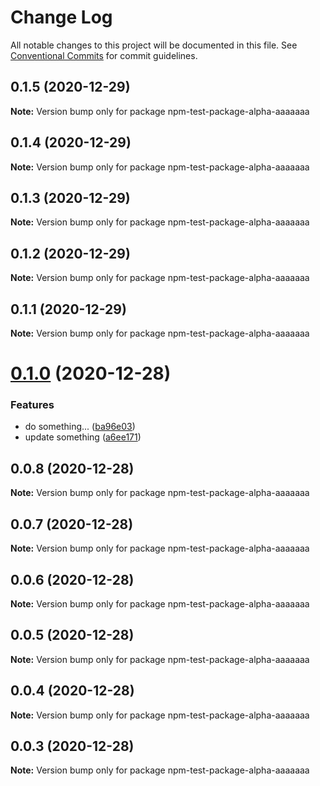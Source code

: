 # Change Log

All notable changes to this project will be documented in this file.
See [Conventional Commits](https://conventionalcommits.org) for commit guidelines.

## 0.1.5 (2020-12-29)

**Note:** Version bump only for package npm-test-package-alpha-aaaaaaa





## 0.1.4 (2020-12-29)

**Note:** Version bump only for package npm-test-package-alpha-aaaaaaa





## 0.1.3 (2020-12-29)

**Note:** Version bump only for package npm-test-package-alpha-aaaaaaa





## 0.1.2 (2020-12-29)

**Note:** Version bump only for package npm-test-package-alpha-aaaaaaa





## 0.1.1 (2020-12-29)

**Note:** Version bump only for package npm-test-package-alpha-aaaaaaa





# [0.1.0](https://github.com/etc-tiago/lerna-semantic-versioning/compare/npm-test-package-alpha-aaaaaaa@0.0.8...npm-test-package-alpha-aaaaaaa@0.1.0) (2020-12-28)


### Features

* do something... ([ba96e03](https://github.com/etc-tiago/lerna-semantic-versioning/commit/ba96e03e22a6920433cb375df106bcf88a5e9856))
* update something ([a6ee171](https://github.com/etc-tiago/lerna-semantic-versioning/commit/a6ee171a1586b4a125f26129ec6831d3ab7f08a7))





## 0.0.8 (2020-12-28)

**Note:** Version bump only for package npm-test-package-alpha-aaaaaaa





## 0.0.7 (2020-12-28)

**Note:** Version bump only for package npm-test-package-alpha-aaaaaaa





## 0.0.6 (2020-12-28)

**Note:** Version bump only for package npm-test-package-alpha-aaaaaaa





## 0.0.5 (2020-12-28)

**Note:** Version bump only for package npm-test-package-alpha-aaaaaaa





## 0.0.4 (2020-12-28)

**Note:** Version bump only for package npm-test-package-alpha-aaaaaaa





## 0.0.3 (2020-12-28)

**Note:** Version bump only for package npm-test-package-alpha-aaaaaaa
